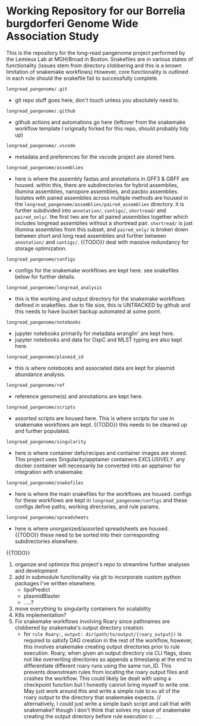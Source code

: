 # Working Repository for our Borrelia burgdorferi Genome Wide Association Study
This is the repository for the long-read pangenome project performed by the Lemieux Lab at MGH/Broad in Boston.
Snakefiles are in various states of functionality (issues stem from directory clobbering and this is a known limitation of snakemake workflows)
However, core functionality is outlined in each rule should the snakefile fail to successfully complete.

`longread_pangenome/.git`
- git repo stuff goes here, don't touch unless you absolutely need to.

`longread_pangenome/.github`
- github actions and automations go here (leftover from the snakemake workflow template I originally forked for this repo, should probably tidy up)

`longread_pangenome/.vscode`
- metadata and preferences for the vscode project are stored here.

`longread_pangenome/assemblies`
 - here is where the assembly fastas and annotations in GFF3 & GBFF are housed.
    within this, there are subdirectories for hybrid assemblies, illumina assemblies, nanopore assemblies, and pacbio assemblies. Isolates with paired assemblies across multiple methods are housed in the `longread_pangenome/assemblies/paired_assemblies` directory.
    it is further subdivided into `annotation/`, `contigs/`, `shortread/` and `paired_only/`. the first two are for all paired assemblies together which includes longread assemblies without a shortread pair. `shortread/` is just illumina assemblies from this subset, and `paired_only/` is broken down between short and long read assemblies and further between `annotation/` and `contigs/`.
    {{TODO}} deal with massive redundancy for storage optimization.

`longread_pangenome/configs`
- configs for the snakemake workflows are kept here. see snakefiles below for further details.

`longread_pangenome/longread_analysis`
- this is the working and output directory for the snakemake workflows defined in snakefiles.
    due to file size, this is UNTRACKED by github and this needs to have bucket backup automated at some point.

`longread_pangenome/notebooks`
- jupyter notebooks primarily for metadata wranglin' are kept here.
- jupyter notebooks and data for OspC and MLST typing are also kept here.

`longread_pangenome/plasmid_id`
- this is where notebooks and associated data are kept for plasmid abundance analysis.

`longread_pangenome/ref`
- reference genome(s) and annotations are kept here.

`longread_pangenome/scripts`
- assorted scripts are housed here. This is where scripts for use in snakemake workflows are kept.
{{TODO}} this needs to be cleaned up and further populated.

`longread_pangenome/singularity`
- here is where container defs/recipes and container images are stored. This project uses Singularity/apptainer containers *EXCLUSIVELY*.
any docker container will necessarily be converted into an apptainer for integration with snakemake.

`longread_pangenome/snakefiles`
- here is where the main snakefiles for the workflows are housed.
configs for these workflows are kept in `longread_pangenome/configs` and these configs define paths, working directories, and rule params.

`longread_pangenome/spreadsheets`
- here is where unorganized/assorted spreadsheets are housed. {{TODO}} these need to be sorted into their corresponding subdirectories elsewhere.

{{TODO}}
1. organize and optimize this project's repo to streamline further analyses and development
2. add in submodule functionality via git to incorporate custom python packages I've written elsewhere.
    - lipoPredict
    - plasmidBlaster
    - .....?
3. move everything to singularity containers for scalability
4. K8s implementation?
5. Fix snakemake workflows involving Roary since pathnames are clobbered by snakemake's output directory creation.
    - for `rule Roary:`, `output: dir(path/to/output/{roary_output})` is required to satisfy DAG creation in the rest of the workflow, however, this involves snakemake creating output directories prior to rule execution. Roary, when given an output directory via CLI flags, does not like overwriting directories so appends a timestamp at the end to differentiate different roary runs using the same run_ID. This prevents downstream rules from locating the roary output files and crashes the workflow.
    This could likely be dealt with using a checkpoint function but I honestly cannot bring myself to write one. May just work around this and write a simple rule to `mv` all of the roary output to the directory that snakemake expects. // alternatively, I could just write a simple bash script and call that with snakemake? though I don't think that solves my issue of snakemake creating the output directory before rule execution c: ....